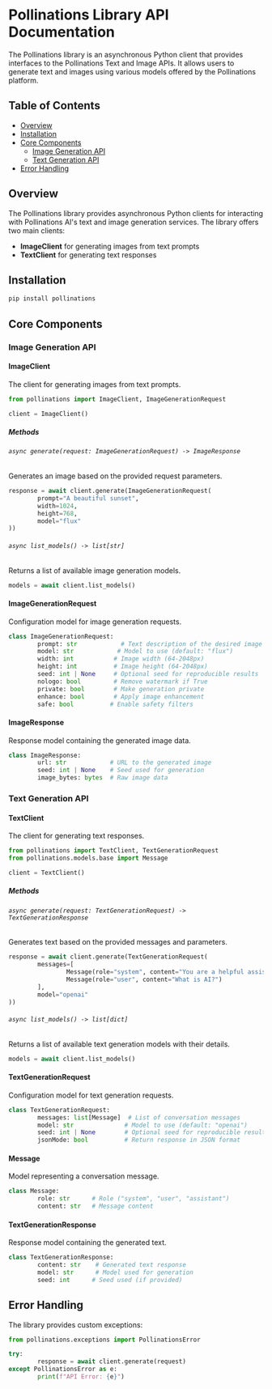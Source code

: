 # Pollinations Library API Documentation

The Pollinations library is an asynchronous Python client that provides interfaces to the Pollinations Text and Image APIs. It allows users to generate text and images using various models offered by the Pollinations platform.

## Table of Contents

- [Overview](#overview)
- [Installation](#installation)
- [Core Components](#core-components)
  - [Image Generation API](#image-generation-api)
  - [Text Generation API](#text-generation-api)
- [Error Handling](#error-handling)

## Overview

The Pollinations library provides asynchronous Python clients for interacting with Pollinations AI's text and image generation services. The library offers two main clients:

- **ImageClient** for generating images from text prompts
- **TextClient** for generating text responses

## Installation

```bash
pip install pollinations
```

## Core Components

### Image Generation API

#### ImageClient

The client for generating images from text prompts.

```python
from pollinations import ImageClient, ImageGenerationRequest

client = ImageClient()
```

##### Methods

###### `async generate(request: ImageGenerationRequest) -> ImageResponse`

Generates an image based on the provided request parameters.

```python
response = await client.generate(ImageGenerationRequest(
        prompt="A beautiful sunset",
        width=1024,
        height=768,
        model="flux"
))
```

###### `async list_models() -> list[str]`

Returns a list of available image generation models.

```python
models = await client.list_models()
```

#### ImageGenerationRequest

Configuration model for image generation requests.

```python
class ImageGenerationRequest:
        prompt: str            # Text description of the desired image
        model: str            # Model to use (default: "flux")
        width: int           # Image width (64-2048px)
        height: int          # Image height (64-2048px)
        seed: int | None     # Optional seed for reproducible results
        nologo: bool         # Remove watermark if True
        private: bool        # Make generation private
        enhance: bool        # Apply image enhancement
        safe: bool          # Enable safety filters
```

#### ImageResponse

Response model containing the generated image data.

```python
class ImageResponse:
        url: str            # URL to the generated image
        seed: int | None    # Seed used for generation
        image_bytes: bytes  # Raw image data
```

### Text Generation API

#### TextClient

The client for generating text responses.

```python
from pollinations import TextClient, TextGenerationRequest
from pollinations.models.base import Message

client = TextClient()
```

##### Methods

###### `async generate(request: TextGenerationRequest) -> TextGenerationResponse`

Generates text based on the provided messages and parameters.

```python
response = await client.generate(TextGenerationRequest(
        messages=[
                Message(role="system", content="You are a helpful assistant"),
                Message(role="user", content="What is AI?")
        ],
        model="openai"
))
```

###### `async list_models() -> list[dict]`

Returns a list of available text generation models with their details.

```python
models = await client.list_models()
```

#### TextGenerationRequest

Configuration model for text generation requests.

```python
class TextGenerationRequest:
        messages: list[Message]  # List of conversation messages
        model: str              # Model to use (default: "openai")
        seed: int | None        # Optional seed for reproducible results
        jsonMode: bool          # Return response in JSON format
```

#### Message

Model representing a conversation message.

```python
class Message:
        role: str      # Role ("system", "user", "assistant")
        content: str   # Message content
```

#### TextGenerationResponse

Response model containing the generated text.

```python
class TextGenerationResponse:
        content: str    # Generated text response
        model: str      # Model used for generation
        seed: int      # Seed used (if provided)
```

## Error Handling

The library provides custom exceptions:

```python
from pollinations.exceptions import PollinationsError

try:
        response = await client.generate(request)
except PollinationsError as e:
        print(f"API Error: {e}")
```
